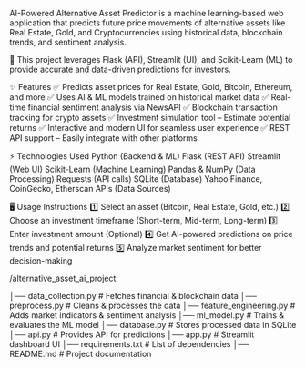 AI-Powered Alternative Asset Predictor is a machine learning-based web application that predicts future price movements of alternative assets like Real Estate, Gold,
and Cryptocurrencies using historical data, blockchain trends, and sentiment analysis.

🚀 This project leverages Flask (API), Streamlit (UI), and Scikit-Learn (ML) to provide accurate and data-driven predictions for investors.

✨ Features
✅ Predicts asset prices for Real Estate, Gold, Bitcoin, Ethereum, and more
✅ Uses AI & ML models trained on historical market data
✅ Real-time financial sentiment analysis via NewsAPI
✅ Blockchain transaction tracking for crypto assets
✅ Investment simulation tool – Estimate potential returns
✅ Interactive and modern UI for seamless user experience
✅ REST API support – Easily integrate with other platforms

⚡ Technologies Used
Python (Backend & ML)
Flask (REST API)
Streamlit (Web UI)
Scikit-Learn (Machine Learning)
Pandas & NumPy (Data Processing)
Requests (API calls)
SQLite (Database)
Yahoo Finance, CoinGecko, Etherscan APIs (Data Sources)


🖥️ Usage Instructions 
1️⃣ Select an asset (Bitcoin, Real Estate, Gold, etc.) 
2️⃣ Choose an investment timeframe (Short-term, Mid-term, Long-term) 
3️⃣ Enter investment amount (Optional) 
4️⃣ Get AI-powered predictions on price trends and potential returns 
5️⃣ Analyze market sentiment for better decision-making


/alternative_asset_ai_project:
 
│── data_collection.py # Fetches financial & blockchain data 
│── preprocess.py # Cleans & processes the data 
│── feature_engineering.py # Adds market indicators & sentiment analysis 
│── ml_model.py # Trains & evaluates the ML model 
│── database.py # Stores processed data in SQLite 
│── api.py # Provides API for predictions 
│── app.py # Streamlit dashboard UI 
│── requirements.txt # List of dependencies 
│── README.md # Project documentation
